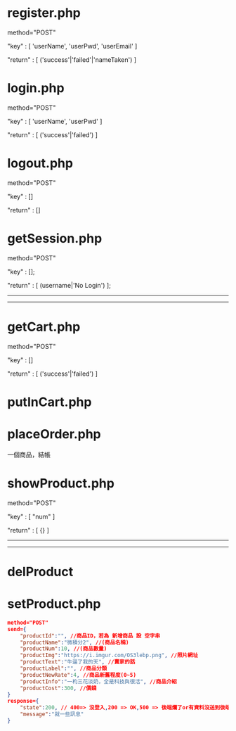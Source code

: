 # register.php
method="POST"

"key" : [ 'userName', 'userPwd', 'userEmail' ]

"return" : [ ('success'|'failed'|'nameTaken') ]

# login.php
method="POST"

"key" : [ 'userName', 'userPwd' ]

"return" : [ ('success'|'failed') ]

# logout.php

method="POST"

"key" : []

"return" : []

# getSession.php

method="POST"

"key" : [];

"return" : [ (username|'No Login') ];

<hr>
<hr>

# getCart.php

method="POST"

"key" : []

"return" : [ ('success'|'failed') ]

# putInCart.php



# placeOrder.php 
一個商品，結帳

# showProduct.php

method="POST"

"key" : [ "num" ]

"return" : [ {} ]

<hr>
<hr>

# delProduct

# setProduct.php
```json
method="POST"
send={
    "productId":"", //商品ID，若為 新增商品 設 空字串
    "productName":"微積分2", //(商品名稱)
    "productNum":10, //(商品數量)
    "productImg":"https://i.imgur.com/OS3lebp.png", //照片網址
    "productText":"牛逼了我的天", //賣家的話
    "productLabel":"", //商品分類
    "productNewRate":4, //商品新舊程度(0~5)
    "productInfo":"一杓三花淡奶，全是科技與很活", //商品介紹
    "productCost":300, //價錢
}
response={
    "state":200, // 400=> 沒登入,200 => OK,500 => 後端爛了or有資料沒送到後端
    "message":"就一些訊息"
}
```




